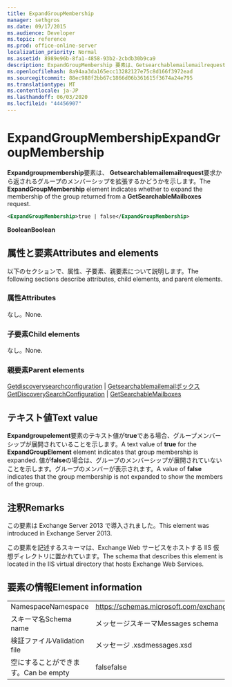 ```yaml
---
title: ExpandGroupMembership
manager: sethgros
ms.date: 09/17/2015
ms.audience: Developer
ms.topic: reference
ms.prod: office-online-server
localization_priority: Normal
ms.assetid: 8989e96b-8fa1-4858-93b2-2cbdb30b9ca9
description: ExpandGroupMembership 要素は、Getsearchablemailemailrequest 要求から返されるグループのメンバーシップを拡張するかどうかを示します。
ms.openlocfilehash: 8a94aa3da165ecc13282127e75c8d166f3972ead
ms.sourcegitcommit: 88ec988f2bb67c1866d06b361615f3674a24e795
ms.translationtype: MT
ms.contentlocale: ja-JP
ms.lasthandoff: 06/03/2020
ms.locfileid: "44456907"
---
```

# <a name="expandgroupmembership"></a><span data-ttu-id="17e17-103">ExpandGroupMembership</span><span class="sxs-lookup"><span data-stu-id="17e17-103">ExpandGroupMembership</span></span>

<span data-ttu-id="17e17-104">**Expandgroupmembership**要素は、 **Getsearchablemailemailrequest**要求から返されるグループのメンバーシップを拡張するかどうかを示します。</span><span class="sxs-lookup"><span data-stu-id="17e17-104">The **ExpandGroupMembership** element indicates whether to expand the membership of the group returned from a **GetSearchableMailboxes** request.</span></span> 
  
```XML
<ExpandGroupMembership>true | false</ExpandGroupMembership>
```

 <span data-ttu-id="17e17-105">**Boolean**</span><span class="sxs-lookup"><span data-stu-id="17e17-105">**Boolean**</span></span>
## <a name="attributes-and-elements"></a><span data-ttu-id="17e17-106">属性と要素</span><span class="sxs-lookup"><span data-stu-id="17e17-106">Attributes and elements</span></span>

<span data-ttu-id="17e17-107">以下のセクションで、属性、子要素、親要素について説明します。</span><span class="sxs-lookup"><span data-stu-id="17e17-107">The following sections describe attributes, child elements, and parent elements.</span></span>
  
### <a name="attributes"></a><span data-ttu-id="17e17-108">属性</span><span class="sxs-lookup"><span data-stu-id="17e17-108">Attributes</span></span>

<span data-ttu-id="17e17-109">なし。</span><span class="sxs-lookup"><span data-stu-id="17e17-109">None.</span></span>
  
### <a name="child-elements"></a><span data-ttu-id="17e17-110">子要素</span><span class="sxs-lookup"><span data-stu-id="17e17-110">Child elements</span></span>

<span data-ttu-id="17e17-111">なし。</span><span class="sxs-lookup"><span data-stu-id="17e17-111">None.</span></span>
  
### <a name="parent-elements"></a><span data-ttu-id="17e17-112">親要素</span><span class="sxs-lookup"><span data-stu-id="17e17-112">Parent elements</span></span>

<span data-ttu-id="17e17-113">[Getdiscoverysearchconfiguration](getdiscoverysearchconfiguration.md)  | [Getsearchablemailemailボックス](getsearchablemailboxes.md)</span><span class="sxs-lookup"><span data-stu-id="17e17-113">[GetDiscoverySearchConfiguration](getdiscoverysearchconfiguration.md) | [GetSearchableMailboxes](getsearchablemailboxes.md)</span></span>
  
## <a name="text-value"></a><span data-ttu-id="17e17-114">テキスト値</span><span class="sxs-lookup"><span data-stu-id="17e17-114">Text value</span></span>

<span data-ttu-id="17e17-115">**Expandgroupelement**要素のテキスト値が**true**である場合、グループメンバーシップが展開されていることを示します。</span><span class="sxs-lookup"><span data-stu-id="17e17-115">A text value of **true** for the **ExpandGroupElement** element indicates that group membership is expanded.</span></span> <span data-ttu-id="17e17-116">値が**false**の場合は、グループのメンバーシップが展開されていないことを示します。グループのメンバーが表示されます。</span><span class="sxs-lookup"><span data-stu-id="17e17-116">A value of **false** indicates that the group membership is not expanded to show the members of the group.</span></span> 
  
## <a name="remarks"></a><span data-ttu-id="17e17-117">注釈</span><span class="sxs-lookup"><span data-stu-id="17e17-117">Remarks</span></span>

<span data-ttu-id="17e17-118">この要素は Exchange Server 2013 で導入されました。</span><span class="sxs-lookup"><span data-stu-id="17e17-118">This element was introduced in Exchange Server 2013.</span></span>
  
<span data-ttu-id="17e17-119">この要素を記述するスキーマは、Exchange Web サービスをホストする IIS 仮想ディレクトリに置かれています。</span><span class="sxs-lookup"><span data-stu-id="17e17-119">The schema that describes this element is located in the IIS virtual directory that hosts Exchange Web Services.</span></span>
  
## <a name="element-information"></a><span data-ttu-id="17e17-120">要素の情報</span><span class="sxs-lookup"><span data-stu-id="17e17-120">Element information</span></span>

|||
|:-----|:-----|
|<span data-ttu-id="17e17-121">Namespace</span><span class="sxs-lookup"><span data-stu-id="17e17-121">Namespace</span></span>  <br/> |https://schemas.microsoft.com/exchange/services/2006/messages  <br/> |
|<span data-ttu-id="17e17-122">スキーマ名</span><span class="sxs-lookup"><span data-stu-id="17e17-122">Schema name</span></span>  <br/> |<span data-ttu-id="17e17-123">メッセージスキーマ</span><span class="sxs-lookup"><span data-stu-id="17e17-123">Messages schema</span></span>  <br/> |
|<span data-ttu-id="17e17-124">検証ファイル</span><span class="sxs-lookup"><span data-stu-id="17e17-124">Validation file</span></span>  <br/> |<span data-ttu-id="17e17-125">メッセージ .xsd</span><span class="sxs-lookup"><span data-stu-id="17e17-125">messages.xsd</span></span>  <br/> |
|<span data-ttu-id="17e17-126">空にすることができます。</span><span class="sxs-lookup"><span data-stu-id="17e17-126">Can be empty</span></span>  <br/> |<span data-ttu-id="17e17-127">false</span><span class="sxs-lookup"><span data-stu-id="17e17-127">false</span></span>  <br/> |
   


